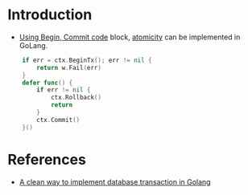 # Introduction
- [Using Begin, Commit code](https://dev.to/techschoolguru/a-clean-way-to-implement-database-transaction-in-golang-2ba) block, [atomicity](../../1_HLDDesignComponents/0_SystemGlossaries/Atomicity.md) can be implemented in GoLang.

````go
	if err = ctx.BeginTx(); err != nil {
		return w.Fail(err)
	}
	defer func() {
		if err != nil {
			ctx.Rollback()
			return
		}
		ctx.Commit()
	}()
````

# References
- [A clean way to implement database transaction in Golang](https://dev.to/techschoolguru/a-clean-way-to-implement-database-transaction-in-golang-2ba)